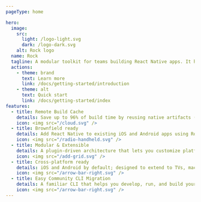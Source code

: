 ```yaml
---
pageType: home

hero:
  image:
    src:
      light: /logo-light.svg
      dark: /logo-dark.svg
    alt: Rock logo
  name: Rock
  tagline: A modular toolkit for teams building React Native apps. It helps improve build times and developer experience while fitting into your existing workflows and infrastructure.
  actions:
    - theme: brand
      text: Learn more
      link: /docs/getting-started/introduction
    - theme: alt
      text: Quick start
      link: /docs/getting-started/index
features:
  - title: Remote Build Cache
    details: Save up to 96% of build time by reusing native artifacts (APK, AAB, APP, IPA) across machines and CI. Use built‑in integrations for GitHub, S3, and R2 or bring your own storage.
    icon: <img src="/cloud.svg" />
  - title: Brownfield ready
    details: Add React Native to existing iOS and Android apps using Rock Brownfield.
    icon: <img src="/radio-handheld.svg" />
  - title: Modular & Extensible
    details: A plugin‑driven architecture that lets you customize platforms, bundlers, cache providers, and more.
    icon: <img src="/add-grid.svg" />
  - title: Cross‑platform ready
    details: iOS and Android by default; designed to extend to TVs, macOS, and Windows (coming soon).
    icon: <img src="/arrow-bar-right.svg" />
  - title: Easy Community CLI Migration
    details: A familiar CLI that helps you develop, run, and build your app. Integrates with Remote Build Cache. Migrate from Community CLI in minutes.
    icon: <img src="/arrow-bar-right.svg" />
---
```

